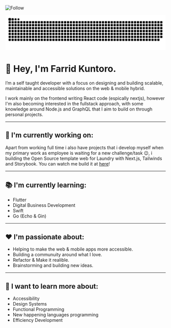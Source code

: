 ![Follow](https://img.shields.io/twitter/follow/FarridKuntoro?color=%231DA1F2&logo=Twitter&style=flat-square)

<a href="https://github.com/farridkun"><img src="https://github.com/Platane/snk/raw/output/github-contribution-grid-snake.svg"></a>

# 👋 Hey, I'm Farrid Kuntoro.

I’m a self taught developer with a focus on designing and building scalable, maintainable and accessible solutions on the web & mobile hybrid.

I work mainly on the frontend writing React code (espically nextjs), however I'm also becoming interested in the fullstack approach, with some knowledge around Node.js and GraphQL that I aim to build on through personal projects.

--- 

## 🚀 I'm currently working on: 

Apart from working full time i also have projects that i develop myself when my primary work as employee is waiting for a new challenge/task 😉, i building the Open Source template web for Laundry with Next.js, Tailwinds and Storybook. You can watch me build it at [here](https://github.com/farridkun/LaundryKun)!

--- 

## 📚 I'm currently learning: 

- Flutter
- Digital Business Development
- Swift
- Go (Echo & Gin)

--- 

## ❤ I'm passionate about: 

- Helping to make the web & mobile apps more accessible.
- Building a communuity around what I love.
- Refactor & Make it realible.
- Brainstorming and building new ideas.

---

## 💭 I want to learn more about: 

- Accessibility
- Design Systems
- Functional Programming
- New happening languages programming
- Efficiency Development
